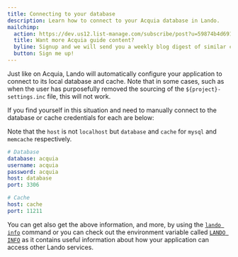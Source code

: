 ```yaml
---
title: Connecting to your database
description: Learn how to connect to your Acquia database in Lando.
mailchimp:
  action: https://dev.us12.list-manage.com/subscribe/post?u=59874b4d6910fa65e724a4648&amp;id=613837077f
  title: Want more Acquia guide content?
  byline: Signup and we will send you a weekly blog digest of similar content to keep you satiated.
  button: Sign me up!
---
```


Just like on Acquia, Lando will automatically configure your application to connect to its local database and cache. Note that in some cases, such as when the user has purposefully removed the sourcing of the `${project}-settings.inc` file, this will not work.

If you find yourself in this situation and need to manually connect to the database or cache credentials for each are below:

Note that the `host` is not `localhost` but `database` and `cache` for `mysql` and `memcache` respectively.

```yaml
# Database
database: acquia
username: acquia
password: acquia
host: database
port: 3306

# Cache
host: cache
port: 11211
```

You can get also get the above information, and more, by using the [`lando info`](https://docs.lando.dev/cli/info.html) command or you can check out the environment variable called [`LANDO INFO`](https://docs.lando.dev/guides/lando-info.html) as it contains useful information about how your application can access other Lando services.
